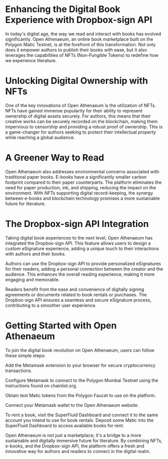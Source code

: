# Enhancing the Digital Book Experience with Dropbox-sign API

In today's digital age, the way we read and interact with books has evolved significantly. Open Athenaeum, an online book marketplace built on the Polygon Matic Testnet, is at the forefront of this transformation. Not only does it empower authors to publish their books with ease, but it also leverages the capabilities of NFTs (Non-Fungible Tokens) to redefine how we experience literature.

# Unlocking Digital Ownership with NFTs

One of the key innovations of Open Athenaeum is the utilization of NFTs. NFTs have gained immense popularity for their ability to represent ownership of digital assets securely. For authors, this means that their creative works can be securely recorded on the blockchain, making them impervious to censorship and providing a robust proof of ownership. This is a game-changer for authors seeking to protect their intellectual property while reaching a global audience.

# A Greener Way to Read

Open Athenaeum also addresses environmental concerns associated with traditional paper books. E-books have a significantly smaller carbon footprint compared to their paper counterparts. The platform eliminates the need for paper production, ink, and shipping, reducing the impact on the environment. With NFTs supporting digital record-keeping, the synergy between e-books and blockchain technology promises a more sustainable future for literature.

# The Dropbox-sign API Integration

Taking digital book experiences to the next level, Open Athenaeum has integrated the Dropbox-sign API. This feature allows users to design a custom eSignature experience, adding a unique touch to their interactions with authors and their books.

Authors can use the Dropbox-sign API to provide personalized eSignatures for their readers, adding a personal connection between the creator and the audience. This enhances the overall reading experience, making it more engaging and memorable.

Readers benefit from the ease and convenience of digitally signing agreements or documents related to book rentals or purchases. The Dropbox-sign API ensures a seamless and secure eSignature process, contributing to a smoother user experience.

# Getting Started with Open Athenaeum

To join the digital book revolution on Open Athenaeum, users can follow these simple steps:

Add the Metamask extension to your browser for secure cryptocurrency transactions.

Configure Metamask to connect to the Polygon Mumbai Testnet using the instructions found on chainlist.org.

Obtain test Matic tokens from the Polygon Faucet to use on the platform.

Connect your Metamask wallet to the Open Athenaeum website.

To rent a book, visit the SuperFluid Dashboard and connect it to the same account you intend to use for book rentals. Deposit some Matic into the SuperFluid Dashboard to access available books for rent.

Open Athenaeum is not just a marketplace; it's a bridge to a more sustainable and digitally immersive future for literature. By combining NFTs, e-books, and the Dropbox-sign API, the platform offers a fresh and innovative way for authors and readers to connect in the digital realm.
